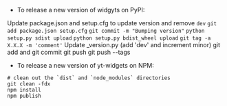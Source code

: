 - To release a new version of widgyts on PyPI:

Update package.json and setup.cfg to update version and remove `dev`
`git add package.json setup.cfg`
`git commit -m "Bumping version"`
`python setup.py sdist upload`
`python setup.py bdist_wheel upload`
`git tag -a X.X.X -m 'comment'`
Update _version.py (add 'dev' and increment minor)
git add and git commit
git push
git push --tags

- To release a new version of yt-widgets on NPM:

```
# clean out the `dist` and `node_modules` directories
git clean -fdx
npm install
npm publish
```
